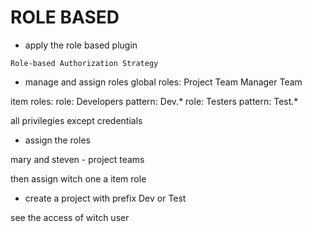 # ROLE BASED

- apply the role based plugin

```
Role-based Authorization Strategy
```

- manage and assign roles
global roles:
  Project Team 
  Manager Team

item roles:
  role: Developers pattern:	Dev.*
  role: Testers    pattern: Test.*

  all privilegies except credentials

- assign the roles

mary and steven - project teams

then assign witch one a item role

- create a project with prefix Dev or Test

see the access of witch user